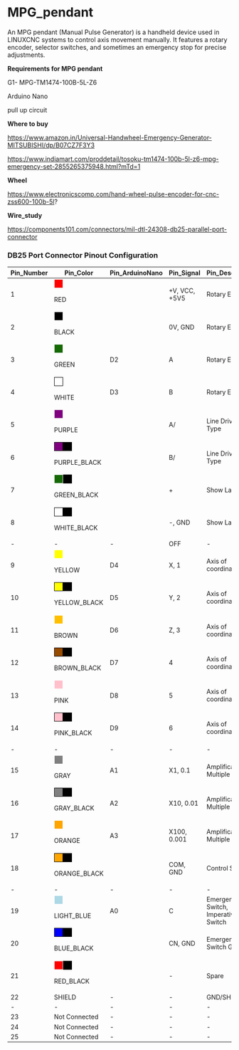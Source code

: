 # MPG_pendant
An MPG pendant (Manual Pulse Generator) is a handheld device used in LINUXCNC systems to control axis movement manually. It features a rotary encoder, selector switches, and sometimes an emergency stop for precise adjustments.





**Requirements for MPG pendant**

G1- MPG-TM1474-100B-5L-Z6

Arduino Nano

pull up circuit




**Where to buy**

https://www.amazon.in/Universal-Handwheel-Emergency-Generator-MITSUBISHI/dp/B07CZ7F3Y3

https://www.indiamart.com/proddetail/tosoku-tm1474-100b-5l-z6-mpg-emergency-set-2855265375948.html?mTd=1


**Wheel**

https://www.electronicscomp.com/hand-wheel-pulse-encoder-for-cnc-zss600-100b-5l?





**Wire_study**

https://components101.com/connectors/mil-dtl-24308-db25-parallel-port-connector









### DB25 Port Connector Pinout Configuration


| Pin_Number | Pin_Color | Pin_ArduinoNano  | Pin_Signal  | Pin_Description |
| --- |  --- | --- |  --- | --- |
| 1 | <img src="colurs/red.png" width="20" height="20"> <p>RED</p> |   | +V, VCC, +5V5  | Rotary Encoder |
| 2 | <img src="colurs/black.png" width="20" height="20"> <p>BLACK</p>  |   | 0V, GND  | Rotary Encoder |
| 3 | <img src="colurs/green.png" width="20" height="20"> <p>GREEN</p>  |D2| A  | Rotary Encoder |
| 4 | <img src="colurs/white.png" width="20" height="20"> <p>WHITE</p>  |D3| B  | Rotary Encoder |
| 5 | <img src="colurs/purple.png" width="20" height="20"> <p>PURPLE</p>  |   | A/  | Line Driver Type |
| 6 | <img src="colurs/purple_black.png" width="40" height="20"> <p>PURPLE_BLACK</p>  |   | B/  | Line Driver Type |
| 7 | <img src="colurs/green_black.png" width="40" height="20"> <p>GREEN_BLACK</p>  |   | +  | Show Lamp |
| 8 | <img src="colurs/white_black.png" width="40" height="20"> <p>WHITE_BLACK</p>  |   | -, GND  | Show Lamp |
|-|-|-| OFF  | - |
| 9 | <img src="colurs/yellow.png" width="20" height="20"> <p>YELLOW</p>  | D4| X, 1  | Axis of coordinates |
| 10 | <img src="colurs/yellow_black.png" width="40" height="20"> <p>YELLOW_BLACK</p>  |D5| Y, 2  | Axis of coordinates |
| 11 | <img src="colurs/brown.png" width="20" height="20"> <p>BROWN</p>  |D6| Z, 3  | Axis of coordinates |
| 12 | <img src="colurs/brown_black.png" width="40" height="20"> <p>BROWN_BLACK</p>  |D7| 4  | Axis of coordinates |
| 13 | <img src="colurs/pink.png" width="20" height="20"> <p>PINK</p>  |D8| 5  | Axis of coordinates |
| 14 | <img src="colurs/pink_black.png" width="40" height="20"> <p>PINK_BLACK</p> |D9| 6  | Axis of coordinates |
|-|-|-| -  |-|
| 15 | <img src="colurs/gray.png" width="20" height="20"> <p>GRAY</p>  |A1| X1, 0.1  | Amplificatory Multiple |
| 16 | <img src="colurs/gray_black.png" width="40" height="20"> <p>GRAY_BLACK</p>  |A2| X10, 0.01  | Amplificatory Multiple |
| 17 | <img src="colurs/orange.png" width="20" height="20"> <p>ORANGE</p>  |A3| X100, 0.001  | Amplificatory Multiple |
| 18 | <img src="colurs/orange_black.png" width="40" height="20"> <p>ORANGE_BLACK</p> |   | COM, GND  | Control Switch |
|-|-|-| -  |-|
| 19 | <img src="colurs/lightblue.png" width="20" height="20"> <p>LIGHT_BLUE</p>   |A0| C  | Emergency Switch, Imperative Switch |
| 20 | <img src="colurs/blue_black.png" width="40" height="20"> <p>BLUE_BLACK</p>   |   | CN, GND  | Emergency Switch GND |
| 21 | <img src="colurs/red_black.png" width="40" height="20"> <p>RED_BLACK</p>   |   | -  | Spare |
| 22 | SHIELD   |-| -| GND/SHIELD |
|-|-|-| -  |-|
| 23 | Not Connected   |-| -| - |
| 24 | Not Connected   |-| -| - |
| 25 | Not Connected   |-| -| - |

	


